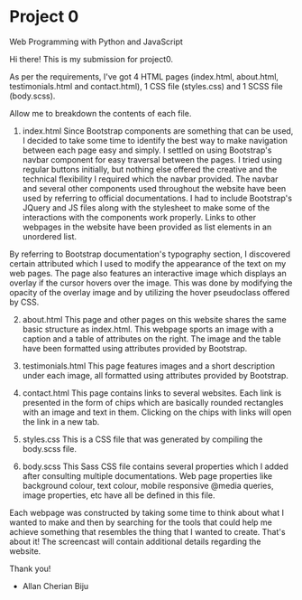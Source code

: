 # Project 0

Web Programming with Python and JavaScript

Hi there! This is my submission for project0. 

As per the requirements, I've got 4 HTML pages (index.html, about.html, testimonials.html and contact.html), 1 CSS file (styles.css) and 1 SCSS file (body.scss). 

Allow me to breakdown the contents of each file. 

1) index.html
Since Bootstrap components are something that can be used, I decided to take some time to identify the best way to make navigation between each page easy and simply. I settled on using Bootstrap's navbar component for easy traversal between the pages. I tried using regular buttons initially, but nothing else offered the creative and the technical flexibility I required which the navbar provided. The navbar and several other components used throughout the website have been used by referring to official documentations. I had to include Bootstrap's JQuery and JS files along with the stylesheet to make some of the interactions with the components work properly. Links to other webpages in the website have been provided as list elements in an unordered list.

By referring to Bootstrap documentation's typography section, I discovered certain attributed which I used to modify the appearance of the text on my web pages. The page also features an interactive image which displays an overlay if the cursor hovers over the image. This was done by modifying the opacity of the overlay image and by utilizing the hover pseudoclass offered by CSS. 

2) about.html
This page and other pages on this website shares the same basic structure as index.html. This webpage sports an image with a caption and a table of attributes on the right. The image and the table have been formatted using attributes provided by Bootstrap. 

3) testimonials.html
This page features images and a short description under each image, all formatted using attributes provided by Bootstrap.

4) contact.html
This page contains links to several websites. Each link is presented in the form of chips which are basically rounded rectangles with an image and text in them. Clicking on the chips with links will open the link in a new tab. 

5) styles.css
This is a CSS file that was generated by compiling the body.scss file. 

6) body.scss
This Sass CSS file contains several properties which I added after consulting multiple documentations. Web page properties like background colour, text colour, mobile responsive @media queries, image properties, etc have all be defined in this file. 

Each webpage was constructed by taking some time to think about what I wanted to make and then by searching for the tools that could help me achieve something that resembles the thing that I wanted to create. That's about it! The screencast will contain additional details regarding the website.

Thank you!

- Allan Cherian Biju